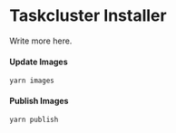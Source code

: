 Taskcluster Installer
=====================

Write more here.

#### Update Images

```
yarn images
```

#### Publish Images

```
yarn publish
```
